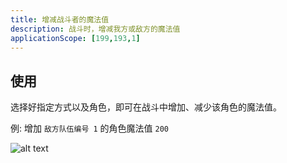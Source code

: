 ```yaml
---
title: 增减战斗者的魔法值
description: 战斗时，增减我方或敌方的魔法值
applicationScope: [199,193,1]
---
```


## 使用

选择好指定方式以及角色，即可在战斗中增加、减少该角色的魔法值。

例: 增加 `敌方队伍编号 1` 的角色魔法值 `200`

![alt text](https://cdn.gcw.wiki/gcw/image/zh_hans/commands/battle/changebattlersp/image.png)
